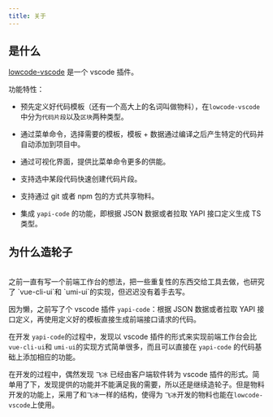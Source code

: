 ```yaml
---
title: 关于
---
```

## 是什么

[lowcode-vscode](https://marketplace.visualstudio.com/items?itemName=wjkang.lowcode) 是一个 vscode 插件。

功能特性：

* 预先定义好代码模板（还有一个高大上的名词叫做物料），在`lowcode-vscode`中分为`代码片段`以及`区块`两种类型。

* 通过菜单命令，选择需要的模板，模板 + 数据通过编译之后产生特定的代码并自动添加到项目中。

* 通过可视化界面，提供比菜单命令更多的供能。

* 支持选中某段代码快速创建代码片段。

* 支持通过 git 或者 npm 包的方式共享物料。

* 集成 `yapi-code` 的功能，即根据 JSON 数据或者拉取 YAPI 接口定义生成 TS 类型。


## 为什么造轮子
<br/>
之前一直有写一个前端工作台的想法，把一些重复性的东西交给工具去做，也研究了 `vue-cli-ui`和 `umi-ui`的实现，但迟迟没有着手去写。


因为懒，之前写了个 vscode 插件 `yapi-code`：根据 JSON 数据或者拉取 YAPI 接口定义，再使用定义好的模板直接生成前端接口请求的代码。


在开发 `yapi-code`的过程中，发现以 vscode 插件的形式来实现前端工作台会比 `vue-cli-ui`和 `umi-ui`的实现方式简单很多，而且可以直接在 `yapi-code` 的代码基础上添加相应的功能。


在开发的过程中，偶然发现 `飞冰` 已经由客户端软件转为 vscode 插件的形式。简单用了下，发现提供的功能并不能满足我的需要，所以还是继续造轮子。但是物料开发的功能上，采用了和`飞冰`一样的结构，使得为 `飞冰`开发的物料也能在`lowcode-vscode`上使用。